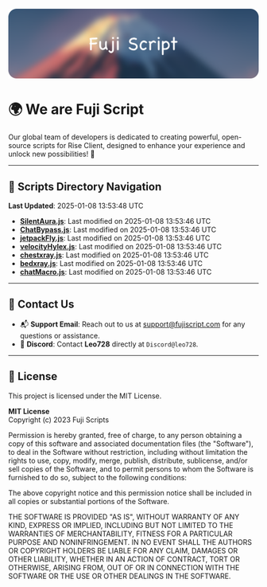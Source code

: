 ![Banner](.github/b.webp)

# 🌍 **We are Fuji Script**

Our global team of developers is dedicated to creating powerful, open-source scripts for Rise Client, designed to enhance your experience and unlock new possibilities! 🌟

---
<!-- SCRIPTS_NAVIGATION_START -->
## 📂 **Scripts Directory Navigation**

**Last Updated**: 2025-01-08 13:53:48 UTC

- **[SilentAura.js](scripts/SilentAura.js)**: Last modified on 2025-01-08 13:53:46 UTC
- **[ChatBypass.js](scripts/ChatBypass.js)**: Last modified on 2025-01-08 13:53:46 UTC
- **[jetpackFly.js](scripts/jetpackFly.js)**: Last modified on 2025-01-08 13:53:46 UTC
- **[velocityHylex.js](scripts/velocityHylex.js)**: Last modified on 2025-01-08 13:53:46 UTC
- **[chestxray.js](scripts/chestxray.js)**: Last modified on 2025-01-08 13:53:46 UTC
- **[bedxray.js](scripts/bedxray.js)**: Last modified on 2025-01-08 13:53:46 UTC
- **[chatMacro.js](scripts/chatMacro.js)**: Last modified on 2025-01-08 13:53:46 UTC

<!-- SCRIPTS_NAVIGATION_END -->

---

## 💬 **Contact Us**  
- 📬 **Support Email**: Reach out to us at [support@fujiscript.com](mailto:support@fujiscript.com) for any questions or assistance.  
- 💬 **Discord**: Contact **Leo728** directly at `Discord@leo728`.

---

## 📜 **License**

This project is licensed under the MIT License.  

**MIT License**  
Copyright (c) 2023 Fuji Scripts  

Permission is hereby granted, free of charge, to any person obtaining a copy of this software and associated documentation files (the "Software"), to deal in the Software without restriction, including without limitation the rights to use, copy, modify, merge, publish, distribute, sublicense, and/or sell copies of the Software, and to permit persons to whom the Software is furnished to do so, subject to the following conditions:  

The above copyright notice and this permission notice shall be included in all copies or substantial portions of the Software.  

THE SOFTWARE IS PROVIDED "AS IS", WITHOUT WARRANTY OF ANY KIND, EXPRESS OR IMPLIED, INCLUDING BUT NOT LIMITED TO THE WARRANTIES OF MERCHANTABILITY, FITNESS FOR A PARTICULAR PURPOSE AND NONINFRINGEMENT. IN NO EVENT SHALL THE AUTHORS OR COPYRIGHT HOLDERS BE LIABLE FOR ANY CLAIM, DAMAGES OR OTHER LIABILITY, WHETHER IN AN ACTION OF CONTRACT, TORT OR OTHERWISE, ARISING FROM, OUT OF OR IN CONNECTION WITH THE SOFTWARE OR THE USE OR OTHER DEALINGS IN THE SOFTWARE.  
